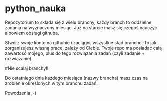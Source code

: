 # python_nauka

Repozytorium to składa się z wielu branchy, każdy branch to oddzielne zadania na wyznaczony miesiąc. Już na starcie masz się czegoś nauczyć albowiem obsługi githuba.

Stwórz swoje konto na githubie i zaciągnij wszystkie stąd branche. To jak zorganizujesz własną prace, zależy od Ciebie. Twoje repo ma posiadać całą zawartość mojego, plus do tego rozwiązania zadań (czyli zadanie + rozwiązanie). 

#Nie scalaj branchy!!

Do ostatniego dnia każdego miesiąca (nazwy brancha) masz czas na zrobienie określonych w tym branchu zadań.

Powodzenia ;-)
